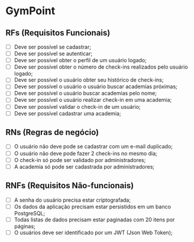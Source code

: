 # GymPoint

## RFs (Requisitos Funcionais)
- [ ] Deve ser possível se cadastrar;
- [ ] Deve ser possível se autenticar;
- [ ] Deve ser possível obter o perfil de um usuário logado;
- [ ] Deve ser possível obter o número de check-ins realizados pelo usuário logado;
- [ ] Deve ser possível o usuário obter seu histórico de check-ins;
- [ ] Deve ser possível o usuário o usuário buscar academias próximas;
- [ ] Deve ser possível o usuário buscar academias pelo nome;
- [ ] Deve ser possível o usuário realizar check-in em uma academia;
- [ ] Deve ser possível validar o check-in de um usuário;
- [ ] Deve ser possível cadastrar uma academia;

## RNs (Regras de negócio)
- [ ] O usuário não deve pode se cadastrar com um e-mail duplicado;
- [ ] O usuário não deve pode fazer 2 check-ins no mesmo dia;
- [ ] O check-in só pode ser validado por administradores;
- [ ] A academia só pode ser cadastrada por administradores;

## RNFs (Requisitos Não-funcionais)
- [ ] A senha do usuário precisa estar criptografada;
- [ ] Os dados da aplicação precisam estar persistidos em um banco PostgreSQL;
- [ ] Todas listas de dados precisam estar paginadas com 20 itens por páginas;
- [ ] O usuários deve ser identificado por um JWT (Json Web Token);